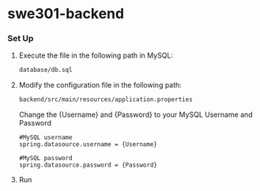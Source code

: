 # swe301-backend

### Set Up

1. Execute the file in the following path in MySQL:

   ```bash
   database/db.sql
   ```

   

2. Modify the configuration file in the following path:

   ```bash
   backend/src/main/resources/application.properties
   ```

   Change the {Username} and {Password} to your MySQL Username and Password

   ```
   #MySQL username
   spring.datasource.username = {Username}
   
   #MySQL password
   spring.datasource.password = {Password}
   ```



3. Run